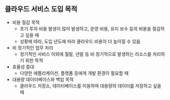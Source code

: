 ## 클라우드 서비스 도입 목적
* 비용 절감 목적
    * 초기 투자 비용 발생이 많이 발생하고, 운영 비용, 유지 보수 등의 비용을 절감하고 싶을 때 
    * 상황에 따라, 도입 년도에 따라 클라우드 비용이 더 높아질 수 있음
* 비 정기적인 업무 처리
    * 정기적인 서비스 이외에 월말, 년말 등 비 정기적으로 발생하는 리소스를 처리하기 위한 목적
* 효율성 증대
    * 다양한 애플리케이션, 플랫폼 등에게 개발 환경이 필요할 때
* 대용량 데이터베이스와 백업 목적
    * 클라우드 저장소, 데이터베이스를 이용하여 대용량의 데이터를 저장하고 싶을 때